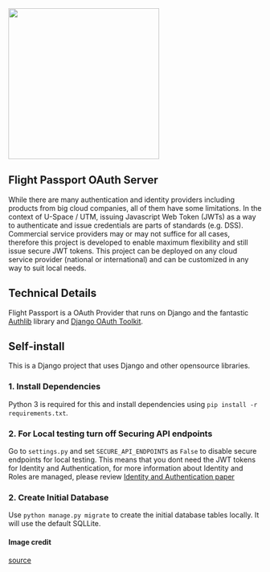 <img src="https://i.imgur.com/EZPrEEX.png" height="300">

## Flight Passport OAuth Server

While there are many authentication and identity providers including products from big cloud companies, all of them have some limitations. In the context of U-Space / UTM, issuing Javascript Web Token (JWTs) as a way to authenticate and issue credentials are parts of standards (e.g. DSS). Commercial service providers may or may not suffice for all cases, therefore this project is developed to enable maximum flexibility and still issue secure JWT tokens. This project can be deployed on any cloud service provider (national or international) and can be customized in any way to suit local needs.

## Technical Details
Flight Passport is a OAuth Provider that runs on Django and the fantastic [Authlib](https://authlib.org/) library and [Django OAuth Toolkit](https://github.com/jazzband/django-oauth-toolkit).

## Self-install
This is a Django project that uses Django and other opensource libraries.

### 1. Install Dependencies

Python 3 is required for this and install dependencies using `pip install -r requirements.txt`.

### 2. For Local testing turn off Securing API endpoints

Go to `settings.py` and set `SECURE_API_ENDPOINTS` as `False` to disable secure endpoints for local testing. This means that you dont need the JWT tokens for Identity and Authentication, for more information about Identity and Roles are managed, please review [Identity and Authentication paper](https://github.com/openskies-sh/aircraftregistry/blob/master/documents/registration-identity-authentication.md)

### 2. Create Initial Database

Use `python manage.py migrate` to create the initial database tables locally. It will use the default SQLLite.

#### Image credit

[source](https://www.vecteezy.com/free-vector/open)
